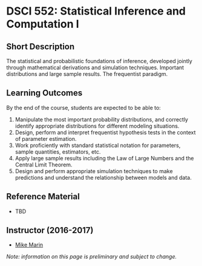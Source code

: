 # DSCI 552: Statistical Inference and Computation I

## Short Description
The statistical and probabilistic foundations of inference, developed jointly through mathematical derivations and simulation techniques. Important distributions and large sample results. The frequentist paradigm.

## Learning Outcomes

By the end of the course, students are expected to be able to:

1. Manipulate the most important probability distributions, and correctly identify appropriate distributions for different modeling situations.
2. Design, perform and interpret frequentist hypothesis tests in the context of parameter estimation.
3. Work proficiently with standard statistical notation for parameters, sample quantities, estimators, etc.
4. Apply large sample results including the Law of Large Numbers and the Central Limit Theorem.
5. Design and perform appropriate simulation techniques to make predictions and understand the relationship between models and data.

## Reference Material
* TBD

## Instructor (2016-2017)
* [Mike Marin](http://spph.ubc.ca/person/mike-marin/) 

_Note: information on this page is preliminary and subject to change._
